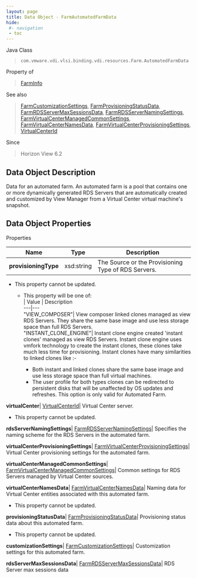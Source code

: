 ```yaml
---
layout: page
title: Data Object - FarmAutomatedFarmData
hide:
 #- navigation
 - toc
---
```






Java Class  
> `com.vmware.vdi.vlsi.binding.vdi.resources.Farm.AutomatedFarmData`

Property of  
> [FarmInfo](vdi.resources.Farm.FarmInfo.md#field_detail)

See also  
> [FarmCustomizationSettings](vdi.resources.Farm.CustomizationSettings.md), [FarmProvisioningStatusData](vdi.resources.Farm.ProvisioningStatusData.md), [FarmRDSServerMaxSessionsData](vdi.resources.Farm.RDSServerMaxSessionsData.md), [FarmRDSServerNamingSettings](vdi.resources.Farm.RDSServerNamingSettings.md), [FarmVirtualCenterManagedCommonSettings](vdi.resources.Farm.VirtualCenterManagedCommonSettings.md), [FarmVirtualCenterNamesData](vdi.resources.Farm.VirtualCenterNamesData.md), [FarmVirtualCenterProvisioningSettings](vdi.resources.Farm.VirtualCenterProvisioningSettings.md), [VirtualCenterId](vdi.entity.VirtualCenterId.md)

Since  
> Horizon View 6.2


## Data Object Description 

Data for an automated farm. An automated farm is a pool that contains one or more dynamically generated RDS Servers that are automatically created and customized by View Manager from a Virtual Center virtual machine's snapshot. 

## Data Object Properties

Properties

Name |  Type |  Description   
---|---|---  
**provisioningType**|  xsd:string|  The Source or the Provisioning Type of RDS Servers.   


* This property cannot be updated.
  * This property will be one of:  
|  Value |  Description   
---|---  
"VIEW_COMPOSER"| View composer linked clones managed as view RDS Servers. They share the same base image and use less storage space than full RDS Servers.  
"INSTANT_CLONE_ENGINE"| Instant clone engine created 'instant clones' managed as view RDS Servers. Instant clone engine uses vmfork technology to create the instant clones, these clones take much less time for provisioning. Instant clones have many similarities to linked clones like :-  

    * Both instant and linked clones share the same base image and use less storage space than full virtual machines.
    * The user profile for both types clones can be redirected to persistent disks that will be unaffected by OS updates and refreshes.
This option is only valid for Automated Farm.  

  
**virtualCenter**| [VirtualCenterId](vdi.entity.VirtualCenterId.md)|  Virtual Center server.   


* This property cannot be updated.

  
**rdsServerNamingSettings**| [FarmRDSServerNamingSettings](vdi.resources.Farm.RDSServerNamingSettings.md)|  Specifies the naming scheme for the RDS Servers in the automated farm.   
  
**virtualCenterProvisioningSettings**| [FarmVirtualCenterProvisioningSettings](vdi.resources.Farm.VirtualCenterProvisioningSettings.md)|  Virtual Center provisioning settings for the automated farm.   
  
**virtualCenterManagedCommonSettings**| [FarmVirtualCenterManagedCommonSettings](vdi.resources.Farm.VirtualCenterManagedCommonSettings.md)|  Common settings for RDS Servers managed by Virtual Center sources.   
  
**virtualCenterNamesData**| [FarmVirtualCenterNamesData](vdi.resources.Farm.VirtualCenterNamesData.md)|  Naming data for Virtual Center entities associated with this automated farm.   


* This property cannot be updated.

  
**provisioningStatusData**| [FarmProvisioningStatusData](vdi.resources.Farm.ProvisioningStatusData.md)|  Provisioning status data about this automated farm.   


* This property cannot be updated.

  
**customizationSettings**| [FarmCustomizationSettings](vdi.resources.Farm.CustomizationSettings.md)|  Customization settings for this automated farm.   
  
**rdsServerMaxSessionsData**| [FarmRDSServerMaxSessionsData](vdi.resources.Farm.RDSServerMaxSessionsData.md)|  RDS Server max sessions data   
  
  
  
   
  
  
